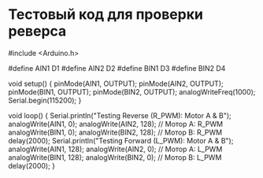 # Тестовый код для проверки реверса

#include <Arduino.h>

#define AIN1 D1
#define AIN2 D2
#define BIN1 D3
#define BIN2 D4

void setup() {
pinMode(AIN1, OUTPUT);
pinMode(AIN2, OUTPUT);
pinMode(BIN1, OUTPUT);
pinMode(BIN2, OUTPUT);
analogWriteFreq(1000);
Serial.begin(115200);
}

void loop() {
Serial.println("Testing Reverse (R_PWM): Motor A & B");
analogWrite(AIN1, 0); analogWrite(AIN2, 128); // Мотор A: R_PWM
analogWrite(BIN1, 0); analogWrite(BIN2, 128); // Мотор B: R_PWM
delay(2000);
Serial.println("Testing Forward (L_PWM): Motor A & B");
analogWrite(AIN1, 128); analogWrite(AIN2, 0); // Мотор A: L_PWM
analogWrite(BIN1, 128); analogWrite(BIN2, 0); // Мотор B: L_PWM
delay(2000);
}
